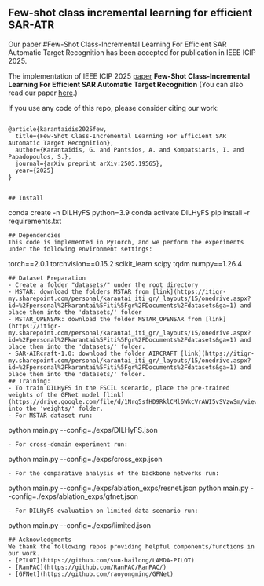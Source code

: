 ## Few-shot class incremental learning for efficient SAR-ATR

Our paper #Few-Shot Class-Incremental Learning For Efficient SAR Automatic Target Recognition has been accepted for publication in IEEE ICIP 2025.

The implementation of IEEE ICIP 2025 [paper](https://ieeexplore.ieee.org/document/10838563) **Few-Shot Class-Incremental Learning For Efficient SAR Automatic Target Recognition** (You can also read our paper [here](https://arxiv.org/pdf/2505.19565).)

If you use any code of this repo, please consider citing our work:
```

@article{karantaidis2025few,
  title={Few-Shot Class-Incremental Learning For Efficient SAR Automatic Target Recognition},
  author={Karantaidis, G. and Pantsios, A. and Kompatsiaris, I. and Papadopoulos, S.},
  journal={arXiv preprint arXiv:2505.19565},
  year={2025}
}


## Install
```
conda create -n DILHyFS python=3.9
conda activate DILHyFS 
pip install -r requirements.txt
```
## Dependencies 
This code is implemented in PyTorch, and we perform the experiments under the following environment settings:
```
torch==2.0.1
torchvision==0.15.2
scikit_learn
scipy
tqdm
numpy==1.26.4
```
## Dataset Preparation 
- Create a folder "datasets/" under the root directory
- MSTAR: download the folders MSTAR from [link](https://itigr-my.sharepoint.com/personal/karantai_iti_gr/_layouts/15/onedrive.aspx?id=%2Fpersonal%2Fkarantai%5Fiti%5Fgr%2FDocuments%2Fdatasets&ga=1) and place them into the 'datasets/' folder
- MSTAR_OPENSAR: download the folder MSTAR_OPENSAR from [link](https://itigr-my.sharepoint.com/personal/karantai_iti_gr/_layouts/15/onedrive.aspx?id=%2Fpersonal%2Fkarantai%5Fiti%5Fgr%2FDocuments%2Fdatasets&ga=1) and place them into the 'datasets/' folder.
- SAR-AIRcraft-1.0: download the folder AIRCRAFT [link](https://itigr-my.sharepoint.com/personal/karantai_iti_gr/_layouts/15/onedrive.aspx?id=%2Fpersonal%2Fkarantai%5Fiti%5Fgr%2FDocuments%2Fdatasets&ga=1) and place them into the 'datasets/' folder.
## Training: 
- To train DILHyFS in the FSCIL scenario, place the pre-trained weights of the GFNet model [link](https://drive.google.com/file/d/1Nrq5sfHD9RklCMl6WkcVrAWI5vSVzwSm/view) into the 'weights/' folder.  
- For MSTAR dataset run:
```
python main.py --config=./exps/DILHyFS.json
```
- For cross-domain experiment run:
```
python main.py --config=./exps/cross_exp.json
```
- For the comparative analysis of the backbone networks run:
```
python main.py --config=./exps/ablation_exps/resnet.json
python main.py --config=./exps/ablation_exps/gfnet.json
```
- For DILHyFS evaluation on limited data scenario run:
```
python main.py --config=./exps/limited.json
```
## Acknowledgments 
We thank the following repos providing helpful components/functions in our work.
- [PILOT](https://github.com/sun-hailong/LAMDA-PILOT)  
- [RanPAC](https://github.com/RanPAC/RanPAC/)
- [GFNet](https://github.com/raoyongming/GFNet)
